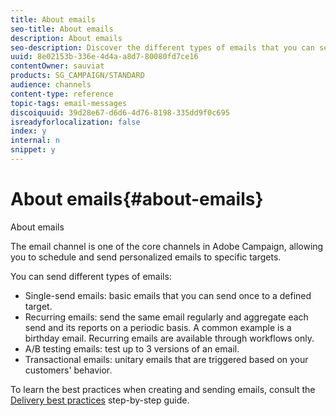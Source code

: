 ```yaml
---
title: About emails
seo-title: About emails
description: About emails
seo-description: Discover the different types of emails that you can send with Adobe Campaign.
uuid: 8e02153b-336e-4d4a-a8d7-80080fd7ce16
contentOwner: sauviat
products: SG_CAMPAIGN/STANDARD
audience: channels
content-type: reference
topic-tags: email-messages
discoiquuid: 39d28e67-d6d6-4d76-8198-335dd9f0c695
isreadyforlocalization: false
index: y
internal: n
snippet: y
---
```


# About emails{#about-emails}

About emails

The email channel is one of the core channels in Adobe Campaign, allowing you to schedule and send personalized emails to specific targets.

You can send different types of emails:

* Single-send emails: basic emails that you can send once to a defined target.
* Recurring emails: send the same email regularly and aggregate each send and its reports on a periodic basis. A common example is a birthday email. Recurring emails are available through workflows only.
* A/B testing emails: test up to 3 versions of an email.
* Transactional emails: unitary emails that are triggered based on your customers' behavior.

To learn the best practices when creating and sending emails, consult the [Delivery best practices](https://docs.campaign.adobe.com/doc/standard/getting_started/en/ACS_DeliveryBestPractices.html) step-by-step guide.
